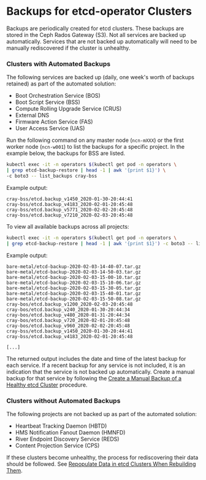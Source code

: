 # Backups for etcd-operator Clusters

Backups are periodically created for etcd clusters. These backups are stored in the Ceph Rados Gateway \(S3\). Not all services are backed up automatically. Services that are not backed up automatically will need to be manually rediscovered if the cluster is unhealthy.

### Clusters with Automated Backups

The following services are backed up \(daily, one week's worth of backups retained\) as part of the automated solution:

- Boot Orchestration Service \(BOS\)
- Boot Script Service \(BSS\)
- Compute Rolling Upgrade Service \(CRUS\)
- External DNS
- Firmware Action Service \(FAS\)
- User Access Service \(UAS\)

Run the following command on any master node \(`ncn-mXXX`\) or the first worker node \(`ncn-w001`\) to list the backups for a specific project. In the example below, the backups for BSS are listed.

```bash
kubectl exec -it -n operators $(kubectl get pod -n operators \
| grep etcd-backup-restore | head -1 | awk '{print $1}') \
-c boto3 -- list_backups cray-bss
```

Example output:

```
cray-bss/etcd.backup_v1450_2020-01-30-20:44:41
cray-bss/etcd.backup_v4183_2020-02-01-20:45:48
cray-bss/etcd.backup_v5771_2020-02-02-20:45:48
cray-bss/etcd.backup_v7210_2020-02-03-20:45:48
```

To view all available backups across all projects:

```bash
kubectl exec -it -n operators $(kubectl get pod -n operators \
| grep etcd-backup-restore | head -1 | awk '{print $1}') -c boto3 -- list_backups ""
```

Example output:

```
bare-metal/etcd-backup-2020-02-03-14-40-07.tar.gz
bare-metal/etcd-backup-2020-02-03-14-50-03.tar.gz
bare-metal/etcd-backup-2020-02-03-15-00-10.tar.gz
bare-metal/etcd-backup-2020-02-03-15-10-06.tar.gz
bare-metal/etcd-backup-2020-02-03-15-30-05.tar.gz
bare-metal/etcd-backup-2020-02-03-15-40-01.tar.gz
bare-metal/etcd-backup-2020-02-03-15-50-08.tar.gz
cray-bos/etcd.backup_v1200_2020-02-03-20:45:48
cray-bos/etcd.backup_v240_2020-01-30-20:44:34
cray-bos/etcd.backup_v480_2020-01-31-20:44:34
cray-bos/etcd.backup_v720_2020-02-01-20:45:48
cray-bos/etcd.backup_v960_2020-02-02-20:45:48
cray-bss/etcd.backup_v1450_2020-01-30-20:44:41
cray-bss/etcd.backup_v4183_2020-02-01-20:45:48

[...]
```

The returned output includes the date and time of the latest backup for each service. If a recent backup for any service is not included, it is an indication that the service is not backed up automatically. Create a manual backup for that service by following the [Create a Manual Backup of a Healthy etcd Cluster](Create_a_Manual_Backup_of_a_Healthy_etcd_Cluster.md) procedure.

### Clusters without Automated Backups

The following projects are not backed up as part of the automated solution:

- Heartbeat Tracking Daemon \(HBTD\)
- HMS Notification Fanout Daemon \(HMNFD\)
- River Endpoint Discovery Service \(REDS\)
- Content Projection Service \(CPS\)

If these clusters become unhealthy, the process for rediscovering their data should be followed. See [Repopulate Data in etcd Clusters When Rebuilding Them](Repopulate_Data_in_etcd_Clusters_When_Rebuilding_Them.md).


